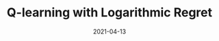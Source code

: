 ---
title: "Q-learning with Logarithmic Regret"
collection: publications
permalink: /publication/aistats21
excerpt: ' '
date: 2021-04-13
authors: '<strong>Kunhe Yang</strong>, Lin Yang, Simon Du'
venue: 'In Proceedings of the 24th International Conference on Artificial Intelligence and Statistics (AISTATS 2021)'
paperurl: 'https://proceedings.mlr.press/v130/yang21b.html'
arxivurl: 'https://arxiv.org/abs/2006.09118'
# citation: 'Your Name, You. (2009). &quot;Paper Title Number 1.&quot; <i>Journal 1</i>. 1(1).'
---